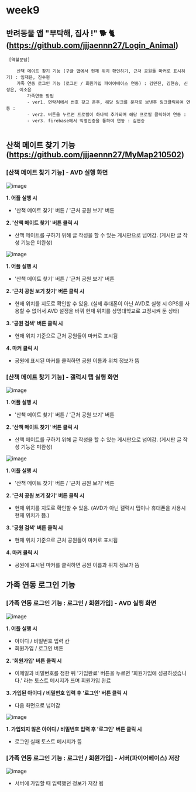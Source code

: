 # week9

## 반려동물 앱 "부탁해, 집사 !" 🐕 🐈 (https://github.com/jjjaennn27/Login_Animal)
<pre><code> [역할분담]   

    산책 메이트 찾기 기능 (구글 맵에서 현재 위치 확인하기, 근처 공원들 마커로 표시하기) : 임재은, 진수현
    가족 연동 로그인 기능 (로그인 / 회원가입 파이어베이스 연동) : 김민진, 김현승, 신정은, 이소윤
        가족연동 방법
        - ver1. 연락처에서 번호 갖고 온후, 해당 링크를 문자로 보낸후 링크클릭하여 연동 :
        - ver2. 버튼을 누르면 프로필이 하나씩 추가되며 해당 프로필 클릭하여 연동 :
        - ver3. firebase에서 익명인증을 통하여 연동 : 김현승

</code></pre>

## 산책 메이트 찾기 기능 (https://github.com/jjjaennn27/MyMap210502)

### [산책 메이트 찾기 기능] - AVD 실행 화면
![image](https://user-images.githubusercontent.com/79950380/116843904-60eae280-ac1c-11eb-886b-b08d1ebe73af.png)

**1. 어플 실행 시**  
* '산책 메이트 찾기' 버튼 / '근처 공원 보기' 버튼

**2. '산책 메이트 찾기' 버튼 클릭 시**   
* 산책 메이트를 구하기 위해 글 작성을 할 수 있는 게시판으로 넘어감.  (게시판 글 작성 기능은 미완성) 

![image](https://user-images.githubusercontent.com/79950380/116844121-2170c600-ac1d-11eb-8045-7450015a38d4.png)

**1. 어플 실행 시**  
* '산책 메이트 찾기' 버튼 / '근처 공원 보기' 버튼

**2. '근처 공원 보기 찾기' 버튼 클릭 시**   
* 현재 위치를 지도로 확인할 수 있음. (실제 휴대폰이 아닌 AVD로 실행 시 GPS를 사용할 수 없어서 AVD 설정을 바꿔 현재 위치를 상명대학교로 고정시켜 둔 상태)

**3. '공원 검색' 버튼 클릭 시**   
* 현재 위치 기준으로 근처 공원들이 마커로 표시됨

**4. 마커 클릭 시**   
* 공원에 표시된 마커를 클릭하면 공원 이름과 위치 정보가 뜸

### [산책 메이트 찾기 기능] - 갤럭시 탭 실행 화면
![image](https://user-images.githubusercontent.com/79950380/116844377-e8852100-ac1d-11eb-8ceb-fa3eaf9da8d1.png)

**1. 어플 실행 시**  
* '산책 메이트 찾기' 버튼 / '근처 공원 보기' 버튼

**2. '산책 메이트 찾기' 버튼 클릭 시**   
* 산책 메이트를 구하기 위해 글 작성을 할 수 있는 게시판으로 넘어감. (게시판 글 작성 기능은 미완성) 

![image](https://user-images.githubusercontent.com/79950380/116844400-f8046a00-ac1d-11eb-8b12-0256f369f543.png)

**1. 어플 실행 시**  
* '산책 메이트 찾기' 버튼 / '근처 공원 보기' 버튼

**2. '근처 공원 보기 찾기' 버튼 클릭 시**   
* 현재 위치를 지도로 확인할 수 있음. (AVD가 아닌 갤럭시 탭이나 휴대폰을 사용시 현재 위치가 뜸.)

**3. '공원 검색' 버튼 클릭 시**   
* 현재 위치 기준으로 근처 공원들이 마커로 표시됨

**4. 마커 클릭 시**   
* 공원에 표시된 마커를 클릭하면 공원 이름과 위치 정보가 뜸

## 가족 연동 로그인 기능

### [가족 연동 로그인 기능 : 로그인 / 회원가입] - AVD 실행 화면

![image](https://user-images.githubusercontent.com/79950380/116847086-cc38b280-ac24-11eb-9df8-062d4dd931ac.png)

**1. 어플 실행 시**  
* 아이디 / 비밀번호 입력 칸
* 회원가입 / 로그인 버튼

**2. '회원가입' 버튼 클릭 시**  
* 이메일과 비밀번호를 정한 뒤 '가입완료' 버튼을 누르면 '회원가입에 성공하셨습니다.' 라는 토스트 메시지가 뜨며 회원가입 완료 

**3. 가입된 아이디 / 비밀번호 입력 후 '로그인' 버튼 클릭 시**  
* 다음 화면으로 넘어감


![image](https://user-images.githubusercontent.com/79950380/116846887-516f9780-ac24-11eb-8c95-9e939982790d.png)

**1. 가입되지 않은 아이디 / 비밀번호 입력 후 '로그인' 버튼 클릭 시**  
* 로그인 실패 토스트 메시지가 뜸


### [가족 연동 로그인 기능 : 로그인 / 회원가입] - 서버(파이어베이스) 저장 

![image](https://user-images.githubusercontent.com/79950380/116847388-63056f00-ac25-11eb-8c85-2b1666d32dc1.png)

* 서버에 가입할 때 입력했던 정보가 저장 됨



